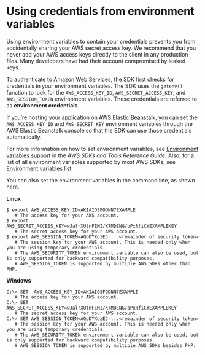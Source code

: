 # Using credentials from environment variables<a name="guide_credentials_environment"></a>

Using environment variables to contain your credentials prevents you from accidentally sharing your AWS secret access key\. We recommend that you never add your AWS access keys directly to the client in any production files\. Many developers have had their account compromised by leaked keys\.

To authenticate to Amazon Web Services, the SDK first checks for credentials in your environment variables\. The SDK uses the `getenv()` function to look for the `AWS_ACCESS_KEY_ID`, `AWS_SECRET_ACCESS_KEY`, and `AWS_SESSION_TOKEN` environment variables\. These credentials are referred to as **environment credentials**\.

If you’re hosting your application on [AWS Elastic Beanstalk](https://docs.aws.amazon.com/elasticbeanstalk/latest/dg/create_deploy_PHP_eb.html), you can set the `AWS_ACCESS_KEY_ID` and `AWS_SECRET_KEY` environment variables through the AWS Elastic Beanstalk console so that the SDK can use those credentials automatically\.

For more information on how to set environment variables, see [Environment variables support](https://docs.aws.amazon.com/sdkref/latest/guide/environment-variables.html) in the *AWS SDKs and Tools Reference Guide*\. Also, for a list of all environment variables supported by most AWS SDKs, see [Environment variables list](https://docs.aws.amazon.com/sdkref/latest/guide/settings-reference.html#EVarSettings)\.

You can also set the environment variables in the command line, as shown here\.

 **Linux** 

```
$ export AWS_ACCESS_KEY_ID=AKIAIOSFODNN7EXAMPLE
   # The access key for your AWS account.
$ export AWS_SECRET_ACCESS_KEY=wJalrXUtnFEMI/K7MDENG/bPxRfiCYEXAMPLEKEY
   # The secret access key for your AWS account.
$ export AWS_SESSION_TOKEN=AQoDYXdzEJr...<remainder of security token>
   # The session key for your AWS account. This is needed only when you are using temporary credentials.
   # The AWS_SECURITY_TOKEN environment variable can also be used, but is only supported for backward compatibility purposes.
   # AWS_SESSION_TOKEN is supported by multiple AWS SDKs other than PHP.
```

 **Windows** 

```
C:\> SET  AWS_ACCESS_KEY_ID=AKIAIOSFODNN7EXAMPLE
   # The access key for your AWS account.
C:\> SET  AWS_SECRET_ACCESS_KEY=wJalrXUtnFEMI/K7MDENG/bPxRfiCYEXAMPLEKEY
   # The secret access key for your AWS account.
C:\> SET AWS_SESSION_TOKEN=AQoDYXdzEJr...<remainder of security token>
   # The session key for your AWS account. This is needed only when you are using temporary credentials.
   # The AWS_SECURITY_TOKEN environment variable can also be used, but is only supported for backward compatibility purposes.
   # AWS_SESSION_TOKEN is supported by multiple AWS SDKs besides PHP.
```